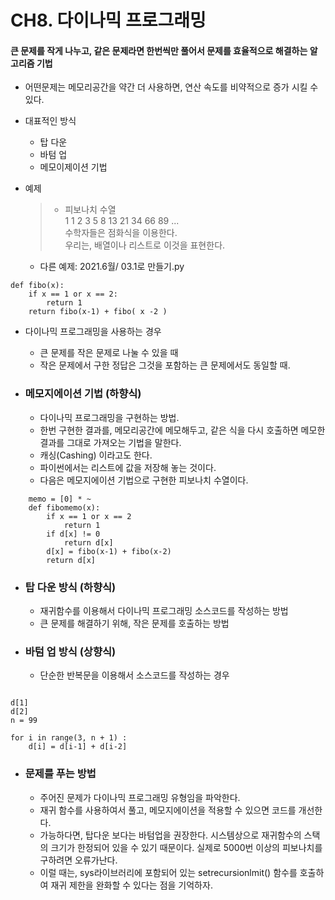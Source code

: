 # CH8. 다이나믹 프로그래밍

 #### 큰 문제를 작게 나누고, 같은 문제라면 한번씩만 풀어서 문제를 효율적으로 해결하는 알고리즘 기법

 * 어떤문제는 메모리공간을 약간 더 사용하면, 연산 속도를 비약적으로 증가 시킬 수 있다.   
 
 * 대표적인 방식
   + 탑 다운
   + 바텀 업
   + 메모이제이션 기법

 * 예제
    > + 피보나치 수열   
    > 1 1 2 3 5 8 13 21 34 66 89 ...   
    > 수학자들은 점화식을 이용한다.   
    > 우리는, 배열이나 리스트로 이것을 표현한다.
   
    + 다른 예제: 
        2021.6월/ 03.1로 만들기.py 

```{.python}
def fibo(x):
    if x == 1 or x == 2:
        return 1
    return fibo(x-1) + fibo( x -2 )
``` 

  * 다이나믹 프로그래밍을 사용하는 경우
    + 큰 문제를 작은 문제로 나눌 수 있을 때
    + 작은 문제에서 구한 정답은 그것을 포함하는 큰 문제에서도 동일할 때.

* ### 메모지에이션 기법 (하향식)  

    + 다이나믹 프로그래밍을 구현하는 방법.
    + 한번 구현한 결과를, 메모리공간에 메모해두고, 같은 식을 다시 호출하면 메모한 결과를 그대로 가져오는 기법을 말한다.
    + 캐싱(Cashing) 이라고도 한다.
    + 파이썬에서는 리스트에 값을 저장해 놓는 것이다.
    + 다음은 메모지에이션 기법으로 구현한 피보나치 수열이다.
    
```{.python}
    memo = [0] * ~
    def fibomemo(x):
        if x == 1 or x == 2
            return 1
        if d[x] != 0
            return d[x]
        d[x] = fibo(x-1) + fibo(x-2)
        return d[x]
```


* ### 탑 다운 방식 (하향식)
    + 재귀함수를 이용해서 다이나믹 프로그래밍 소스코드를 작성하는 방법
    + 큰 문제를 해결하기 위해, 작은 문제를 호출하는 방법 
    
* ### 바텀 업 방식 (상향식)
    + 단순한 반복문을 이용해서 소스코드를 작성하는 경우

```{.python}

d[1]
d[2]
n = 99

for i in range(3, n + 1) :
    d[i] = d[i-1] + d[i-2]

```


* ### 문제를 푸는 방법
  + 주어진 문제가 다이나믹 프로그래밍 유형임을 파악한다.
  + 재귀 함수를 사용하여서 풀고, 메모지에이션을 적용할 수 있으면 코드를 개선한다.
  + 가능하다면, 탑다운 보다는 바텀업을 권장한다. 시스템상으로 재귀함수의 스택의 크기가 한정되어 있을 수 있기 때문이다. 실제로 5000번 이상의 피보나치를 구하려면 오류가난다.
  + 이럴 때는, sys라이브러리에 포함되어 있는 setrecursionlmit() 함수를 호출하여 재귀 제한을 완화할 수 있다는 점을 기억하자.
